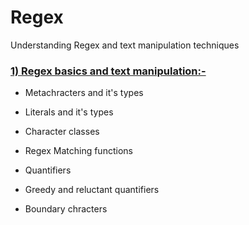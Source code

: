# Regex
Understanding Regex and text manipulation techniques

### [1) Regex basics and text manipulation:-](https://github.com/pxp210115/Regex/blob/main/Regex_Theory.md)

* Metachracters and it's types

* Literals and it's types

* Character classes

* Regex Matching functions

* Quantifiers

* Greedy and reluctant quantifiers

* Boundary chracters

